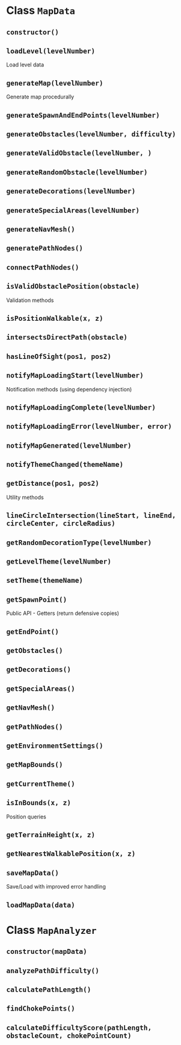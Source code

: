 # Class `MapData`

## `constructor()`

## `loadLevel(levelNumber)`

Load level data

## `generateMap(levelNumber)`

Generate map procedurally

## `generateSpawnAndEndPoints(levelNumber)`

## `generateObstacles(levelNumber, difficulty)`

## `generateValidObstacle(levelNumber, )`

## `generateRandomObstacle(levelNumber)`

## `generateDecorations(levelNumber)`

## `generateSpecialAreas(levelNumber)`

## `generateNavMesh()`

## `generatePathNodes()`

## `connectPathNodes()`

## `isValidObstaclePosition(obstacle)`

Validation methods

## `isPositionWalkable(x, z)`

## `intersectsDirectPath(obstacle)`

## `hasLineOfSight(pos1, pos2)`

## `notifyMapLoadingStart(levelNumber)`

Notification methods (using dependency injection)

## `notifyMapLoadingComplete(levelNumber)`

## `notifyMapLoadingError(levelNumber, error)`

## `notifyMapGenerated(levelNumber)`

## `notifyThemeChanged(themeName)`

## `getDistance(pos1, pos2)`

Utility methods

## `lineCircleIntersection(lineStart, lineEnd, circleCenter, circleRadius)`

## `getRandomDecorationType(levelNumber)`

## `getLevelTheme(levelNumber)`

## `setTheme(themeName)`

## `getSpawnPoint()`

Public API - Getters (return defensive copies)

## `getEndPoint()`

## `getObstacles()`

## `getDecorations()`

## `getSpecialAreas()`

## `getNavMesh()`

## `getPathNodes()`

## `getEnvironmentSettings()`

## `getMapBounds()`

## `getCurrentTheme()`

## `isInBounds(x, z)`

Position queries

## `getTerrainHeight(x, z)`

## `getNearestWalkablePosition(x, z)`

## `saveMapData()`

Save/Load with improved error handling

## `loadMapData(data)`
# Class `MapAnalyzer`

## `constructor(mapData)`

## `analyzePathDifficulty()`

## `calculatePathLength()`

## `findChokePoints()`

## `calculateDifficultyScore(pathLength, obstacleCount, chokePointCount)`